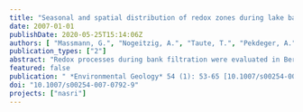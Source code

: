 ```yaml
---
title: "Seasonal and spatial distribution of redox zones during lake bank filtration in Berlin, Germany"
date: 2007-01-01
publishDate: 2020-05-25T15:14:06Z
authors: [ "Massmann, G.", "Nogeitzig, A.", "Taute, T.", "Pekdeger, A." ]
publication_types: ["2"]
abstract: "Redox processes during bank filtration were evaluated in Berlin, where bank filtered water is abstracted for drinking water production. The investigations included the mapping of the infiltration zone, a column study and hydrochemical analyses of the groundwater sampled between lake and production well. The organic carbon content increased and the permeability of the lake sediments decreased with distance from the shoreline. The most important changes with regard to the redox state of the infiltrate occurred within the first metre of flow. Infiltration was mostly anoxic, as oxygen was rapidly consumed within the organic rich sediments. The infiltration zone revealed a vertical redox stratification with hydrochemical conditions becoming more reducing with depth rather than with distance from the lake. The redox zones were found to be very narrow below the lake and wider towards the production wells, suggesting that other than differing flow paths, reaeration after infiltration may also occur and possible mechanisms are presented. Redox conditions were influenced by strong annual temperature variations of the surface water affecting the microbial activity. Aerobic infiltration only took place close to the shore in winter."
featured: false
publication: " *Environmental Geology* 54 (1): 53-65 [10.1007/s00254-007-0792-9](https://doi.org/10.1007/s00254-007-0792-9)"
doi: "10.1007/s00254-007-0792-9"
projects: ["nasri"]
---
```


